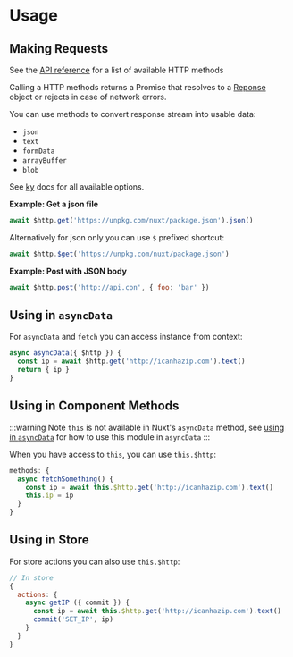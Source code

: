 # Usage

## Making Requests

See the [API reference](/api/#http-methods) for a list of available HTTP methods

Calling a HTTP methods returns a Promise that resolves to a [Reponse](https://developer.mozilla.org/en-US/docs/Web/API/Response) object or rejects in case of network errors.

You can use methods to convert response stream into usable data:

- `json`
- `text`
- `formData`
- `arrayBuffer`
- `blob`

See [ky](https://github.com/sindresorhus/ky#options) docs for all available options.

**Example: Get a json file**

```js
await $http.get('https://unpkg.com/nuxt/package.json').json()
```

Alternatively for json only you can use `$` prefixed shortcut:

```js
await $http.$get('https://unpkg.com/nuxt/package.json')
```

**Example: Post with JSON body**

```js
await $http.post('http://api.con', { foo: 'bar' })
```

## Using in `asyncData`

For `asyncData` and `fetch` you can access instance from context:

```js
async asyncData({ $http }) {
  const ip = await $http.get('http://icanhazip.com').text()
  return { ip }
}
```

## Using in Component Methods

:::warning Note
`this` is not available in Nuxt's `asyncData` method, see [using in `asyncData`](#using-in-asyncdata) for how to use this module in `asyncData`
:::

When you have access to `this`, you can use `this.$http`:

```js
methods: {
  async fetchSomething() {
    const ip = await this.$http.get('http://icanhazip.com').text()
    this.ip = ip
  }
}
```

## Using in Store

For store actions you can also use `this.$http`:

```js
// In store
{
  actions: {
    async getIP ({ commit }) {
      const ip = await this.$http.get('http://icanhazip.com').text()
      commit('SET_IP', ip)
    }
  }
}
```
